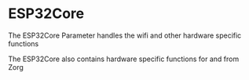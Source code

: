 # ESP32Core

The ESP32Core Parameter handles the wifi and other hardware specific functions

The ESP32Core also contains hardware specific functions for and from Zorg